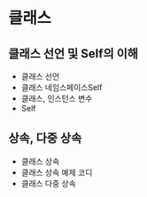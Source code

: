 # 클래스

## 클래스 선언 및 Self의 이해
- 클래스 선언
- 클래스 네임스페이스Self
- 클래스, 인스턴스 변수
- Self

## 상속, 다중 상속
- 클래스 상속
- 클래스 상속 예제 코디
- 클래스 다중 상속